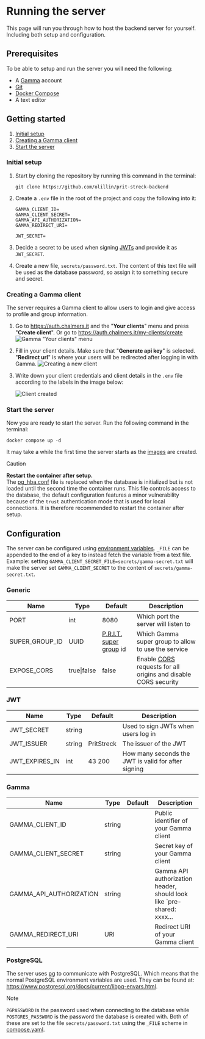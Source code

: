 # Running the server

This page will run you through how to host the backend server for yourself. Including both setup and configuration.

## Prerequisites

To be able to setup and run the server you will need the following:

- A [Gamma](https://auth.chalmers.it) account
- [Git](https://git-scm.com/downloads)
- [Docker Compose](https://docs.docker.com/compose/install/)
- A text editor

## Getting started

1. [Initial setup](#initial-setup)
2. [Creating a Gamma client](#creating-a-gamma-client)
3. [Start the server](#start-the-server)

### Initial setup

1. Start by cloning the repository by running this command in the terminal:

   ```shell
   git clone https://github.com/olillin/prit-streck-backend
   ```

2. Create a `.env` file in the root of the project and copy the following into it:

   ```env
   GAMMA_CLIENT_ID=
   GAMMA_CLIENT_SECRET=
   GAMMA_API_AUTHORIZATION=
   GAMMA_REDIRECT_URI=
   
   JWT_SECRET=
    ```

3. Decide a secret to be used when signing [JWTs](https://auth0.com/docs/secure/tokens/json-web-tokens) and provide it
   as `JWT_SECRET`.

4. Create a new file, `secrets/password.txt`. The content of this text file will be used as the database password, so
   assign it to something secure and secret.

### Creating a Gamma client

The server requires a Gamma client to allow users to login and give access to
profile and group information.

1. Go to <https://auth.chalmers.it> and the "**Your clients**" menu and press
   "**Create client**". Or go to <https://auth.chalmers.it/my-clients/create>
   ![Gamma "Your clients" menu](./images/gamma-0.png)

2. Fill in your client details. Make sure that "**Generate api key**" is
   selected. "**Redirect url**" is where your users will be redirected after
   logging in with Gamma.
   ![Creating a new client](./images/gamma-1.png)

3. Write down your client credentials and client details in the `.env` file according to the labels in the image below:

   ![Client created](./images/gamma-2.png)

### Start the server

Now you are ready to start the server. Run the following command in the terminal:

```shell
docker compose up -d
```

It may take a while the first time the server starts as the [images](https://docs.docker.com/get-started/docker-concepts/the-basics/what-is-an-image)
are created.

> [!CAUTION]  
> **Restart the container after setup.**  
> The [pg_hba.conf](https://www.postgresql.org/docs/current/auth-pg-hba-conf.html) file is replaced when the database is
> initialized but is not loaded until the second time the container runs. This file controls access to the database, the
> default configuration features a minor vulnerability because of the `trust` authentication mode that is used for local
> connections. It is therefore recommended to restart the container after setup.

## Configuration

The server can be configured using
[environment variables](https://en.wikipedia.org/wiki/Environment_variable). `_FILE` can be appended to the end of a key to instead fetch the variable from a text file.
Example: setting `GAMMA_CLIENT_SECRET_FILE=secrets/gamma-secret.txt` will make the server set `GAMMA_CLIENT_SECRET` to
the content of `secrets/gamma-secret.txt`.

### Generic

| Name           | Type        | Default                                                                                               | Description                                                                                                                     |
|----------------|-------------|-------------------------------------------------------------------------------------------------------|---------------------------------------------------------------------------------------------------------------------------------|
| PORT           | int         | 8080                                                                                                  | Which port the server will listen to                                                                                            |
| SUPER_GROUP_ID | UUID        | [P.R.I.T. super group](https://auth.chalmers.it/super-groups/32da51ec-2854-4bc2-b19a-30dad5dcc501) id | Which Gamma super group to allow to use the service                                                                             |
| EXPOSE_CORS    | true\|false | false                                                                                                 | Enable [CORS](https://developer.mozilla.org/en-US/docs/Web/HTTP/Guides/CORS) requests for all origins and disable CORS security |

### JWT

| Name                    | Type   | Default    |  Description                                                                              |
|-------------------------|--------|------------|-------------------------------------------------------------------------------------------|
| JWT_SECRET              | string |            |  Used to sign JWTs when users log in                                                      |
| JWT_ISSUER              | string | PritStreck |  The issuer of the JWT                                                                    |
| JWT_EXPIRES_IN          | int    | 43 200     |  How many seconds the JWT is valid for after signing                                      |

### Gamma

| Name                    | Type   | Default | Description                                                           |
|-------------------------|--------|---------|-----------------------------------------------------------------------|
| GAMMA_CLIENT_ID         | string |         | Public identifier of your Gamma client                                |
| GAMMA_CLIENT_SECRET     | string |         | Secret key of your Gamma client                                       |
| GAMMA_API_AUTHORIZATION | string |         | Gamma API authorization header, should look like `pre-shared: xxxx... |
| GAMMA_REDIRECT_URI      | URI    |         | Redirect URI of your Gamma client                                     |

### PostgreSQL

The server uses [pg](https://www.npmjs.com/package/pg) to communicate with
PostgreSQL. Which means that the normal PostgreSQL environment variables are
used. They can be found at: <https://www.postgresql.org/docs/current/libpq-envars.html>.

> [!NOTE]  
> `PGPASSWORD` is the password used when connecting to the database while `POSTGRES_PASSWORD` is the password the
> database is created with. Both of these are set to the file `secrets/password.txt` using the `_FILE` scheme in
> [compose.yaml](../docker-compose.yaml).
